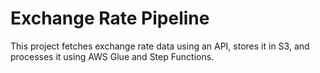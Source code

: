 # Exchange Rate Pipeline

This project fetches exchange rate data using an API, stores it in S3, and processes it using AWS Glue and Step Functions.
